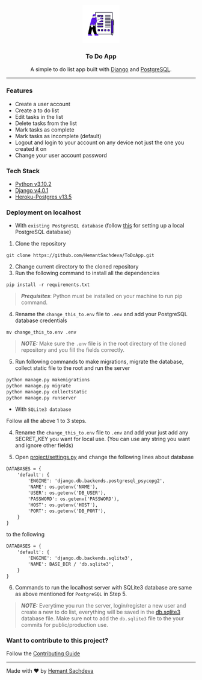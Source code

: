 <div align="center" styl="text-align: center">

<img src="./app/static/images/favicon.ico" height="100" alt="To Do App fevicon">

### To Do App

<p> A simple to do list app built with <a href="https://www.djangoproject.com/">Django</a> and <a href="https://www.postgresql.org/">PostgreSQL</a>. </p>
 
---
</div>

### Features

- Create a user account
- Create a to do list
- Edit tasks in the list
- Delete tasks from the list
- Mark tasks as complete
- Mark tasks as incomplete (default)
- Logout and login to your account on any device not just the one you created it on
- Change your user account password

### Tech Stack

- [Python v3.10.2](https://docs.python.org/3.10/)
- [Django v4.0.1](https://docs.djangoproject.com/en/4.0/)
- [Heroku-Postgres v13.5](https://www.heroku.com/postgres)

### Deployment on localhost

- With `existing PostgreSQL database`
  (follow [this](https://www.postgresql.org/docs/current/tutorial-install.html) for setting up a local PostgreSQL database)

1. Clone the repository

```
git clone https://github.com/HemantSachdeva/ToDoApp.git
```

2. Change current directory to the cloned repository
3. Run the following command to install all the dependencies

```
pip install -r requirements.txt
```

> **_Prequisites_**: Python must be installed on your machine to run pip command.

4. Rename the `change_this_to.env` file to `.env` and add your PostgreSQL database credentials

```
mv change_this_to.env .env
```

> **_NOTE:_** Make sure the `.env` file is in the root directory of the cloned repository and you fill the fields correctly.

5. Run following commands to make migrations, migrate the database, collect static file to the root and run the server

```
python manage.py makemigrations
python manage.py migrate
python manage.py collectstatic
python manage.py runserver
```

- With `SQLite3 database`

Follow all the above 1 to 3 steps.

4. Rename the `change_this_to.env` file to `.env` and add your just add any SECRET_KEY you want for local use. (You can use any string you want and ignore other fields)

5. Open [project/settings.py](./project/settings.py) and change the following lines about database

```
DATABASES = {
    'default': {
        'ENGINE': 'django.db.backends.postgresql_psycopg2',
        'NAME': os.getenv('NAME'),
        'USER': os.getenv('DB_USER'),
        'PASSWORD': os.getenv('PASSWORD'),
        'HOST': os.getenv('HOST'),
        'PORT': os.getenv('DB_PORT'),
    }
}
```

to the following

```
DATABASES = {
    'default': {
        'ENGINE': 'django.db.backends.sqlite3',
        'NAME': BASE_DIR / 'db.sqlite3',
    }
}
```

6. Commands to run the localhost server with SQLite3 database are same as above mentioned for `PostgreSQL` in Step 5.

> **_NOTE:_** Everytime you run the server, login/register a new user and create a new to do list, everything will be saved in the [db.sqlite3](./db.sqlite3) database file. Make sure not to add the `db.sqlite3` file to the your commits for public/production use.

### Want to contribute to this project?

Follow the [Contributing Guide](./CONTRIBUTING.md)

---

Made with ❤ by [Hemant Sachdeva](https://github.com/HemantSachdeva)

